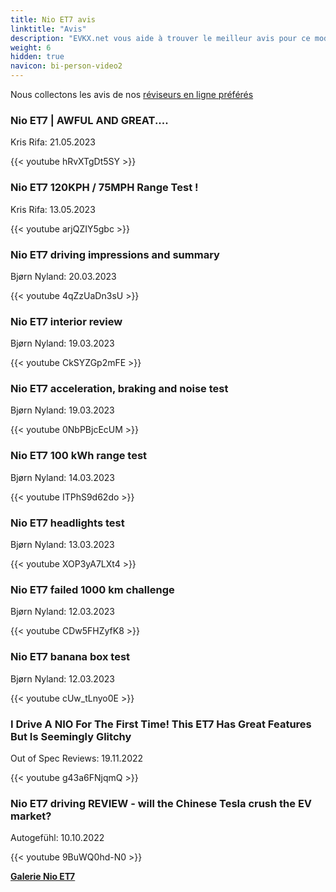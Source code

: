 ```yaml
---
title: Nio ET7 avis
linktitle: "Avis"
description: "EVKX.net vous aide à trouver le meilleur avis pour ce modèle."
weight: 6
hidden: true
navicon: bi-person-video2
---
```

Nous collectons les avis de nos [réviseurs en ligne préférés](../../../../../guides/evreviewers/)

<div class="container text-center shadow p-2 pe-4 mb-5 bg-body-tertiary rounded border">
<h3>Nio ET7 | AWFUL AND GREAT....</h3>
<p>Kris Rifa: 21.05.2023</p>

{{< youtube hRvXTgDt5SY >}}

</div>
<div class="container text-center shadow p-2 pe-4 mb-5 bg-body-tertiary rounded border">
<h3>Nio ET7 120KPH / 75MPH Range Test !</h3>
<p>Kris Rifa: 13.05.2023</p>

{{< youtube arjQZIY5gbc >}}

</div>
<div class="container text-center shadow p-2 pe-4 mb-5 bg-body-tertiary rounded border">
<h3>Nio ET7 driving impressions and summary</h3>
<p>Bjørn Nyland: 20.03.2023</p>

{{< youtube 4qZzUaDn3sU >}}

</div>
<div class="container text-center shadow p-2 pe-4 mb-5 bg-body-tertiary rounded border">
<h3>Nio ET7 interior review</h3>
<p>Bjørn Nyland: 19.03.2023</p>

{{< youtube CkSYZGp2mFE >}}

</div>
<div class="container text-center shadow p-2 pe-4 mb-5 bg-body-tertiary rounded border">
<h3>Nio ET7 acceleration, braking and noise test</h3>
<p>Bjørn Nyland: 19.03.2023</p>

{{< youtube 0NbPBjcEcUM >}}

</div>
<div class="container text-center shadow p-2 pe-4 mb-5 bg-body-tertiary rounded border">
<h3>Nio ET7 100 kWh range test</h3>
<p>Bjørn Nyland: 14.03.2023</p>

{{< youtube ITPhS9d62do >}}

</div>
<div class="container text-center shadow p-2 pe-4 mb-5 bg-body-tertiary rounded border">
<h3>Nio ET7 headlights test</h3>
<p>Bjørn Nyland: 13.03.2023</p>

{{< youtube XOP3yA7LXt4 >}}

</div>
<div class="container text-center shadow p-2 pe-4 mb-5 bg-body-tertiary rounded border">
<h3>Nio ET7 failed 1000 km challenge</h3>
<p>Bjørn Nyland: 12.03.2023</p>

{{< youtube CDw5FHZyfK8 >}}

</div>
<div class="container text-center shadow p-2 pe-4 mb-5 bg-body-tertiary rounded border">
<h3>Nio ET7 banana box test</h3>
<p>Bjørn Nyland: 12.03.2023</p>

{{< youtube cUw_tLnyo0E >}}

</div>
<div class="container text-center shadow p-2 pe-4 mb-5 bg-body-tertiary rounded border">
<h3>I Drive A NIO For The First Time! This ET7 Has Great Features But Is Seemingly Glitchy</h3>
<p>Out of Spec Reviews: 19.11.2022</p>

{{< youtube g43a6FNjqmQ >}}

</div>
<div class="container text-center shadow p-2 pe-4 mb-5 bg-body-tertiary rounded border">
<h3>Nio ET7 driving REVIEW - will the Chinese Tesla crush the EV market?</h3>
<p>Autogefühl: 10.10.2022</p>

{{< youtube 9BuWQ0hd-N0 >}}

</div>
<div class="mt-3 mb-3">
<a href="../gallery/" class="text-decoration-none text-black">
<strong><i class="bi-arrow-left"></i>Galerie  </strong>
</a>
<a href="../" class="text-decoration-none text-black float-end">
<strong>Nio ET7 <i class="bi-arrow-right"></i></strong>
</a>
</div>
